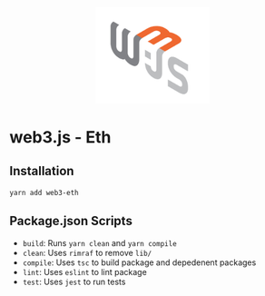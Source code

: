<p align="center">
  <img src="../../assets/logo/web3js.jpg" width="200" alt="web3.js" />
</p>

# web3.js - Eth

## Installation

```bash
yarn add web3-eth
```

## Package.json Scripts

-   `build`: Runs `yarn clean` and `yarn compile`
-   `clean`: Uses `rimraf` to remove `lib/`
-   `compile`: Uses `tsc` to build package and depedenent packages
-   `lint`: Uses `eslint` to lint package
-   `test`: Uses `jest` to run tests
